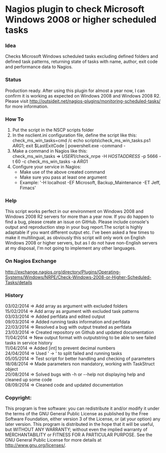 # Nagios plugin to check Microsoft Windows 2008 or higher scheduled tasks

### Idea

Checks Microsoft Windows scheduled tasks excluding defined folders and defined task patterns, returning state of 
tasks with name, author, exit code and performance data to Nagios.

### Status

Production ready. After using this plugin for almost a year now, I can confirm it is working as expected on Windows 
2008 and Windows 2008 R2. Please visit http://outsideit.net/nagios-plugins/monitoring-scheduled-tasks/ for more information.

### How To

1) Put the script in the NSCP scripts folder  
2) In the nsclient.ini configuration file, define the script like this:  
	check_ms_win_tasks=cmd /c echo scripts\check_ms_win_tasks.ps1 $ARG1$; exit $LastExitCode | powershell.exe -command -  
3) Make a command in Nagios like this:  
	check_ms_win_tasks => $USER1$/check_nrpe -H $HOSTADDRESS$ -p 5666 -t 60 -c check_ms_win_tasks -a $ARG1$  
4) Configure your service in Nagios:  
	- Make use of the above created command  
	- Make sure you pass at least one argument
	- Example: '-H localhost -EF Microsoft, Backup_Maintenance -ET Jeff, Fimacs'

### Help

This script works perfect in our environment on Windows 2008 and Windows 2008 R2 servers for more than a year now. 
If you do happen to find a bug, please create an issue on GitHub. Please include console's output and reproduction 
step in your bug report.The script is highly adaptable if you want different output etc. I've been asked a few times 
to make it multilingual, as obviously this script will only work on English Windows 2008 or higher servers, but as 
I do not have non-English servers at my disposal, I'm not going to implement any other languages. 

### On Nagios Exchange

http://exchange.nagios.org/directory/Plugins/Operating-Systems/Windows/NRPE/Check-Windows-2008-or-Higher-Scheduled-Tasks/details

### History

03/02/2014 => Add array as argument with excluded folders  
15/02/2014 => Add array as argument with excluded task patterns  
03/03/2014 => Added perfdata and edited output  
09/03/2014 => Added running tasks information and perfdata  
22/03/2014 => Resolved a bug with output treated as perfdata  
23/03/2014 => Created repository on Github and updated documentation  
11/04/2014 => New output format with outputstring to be able to see failed tasks in service history  
11/04/2014 => Added [int] to prevent decimal numbers  
24/04/2014 => Used ' -> ' to split failed and running tasks  
05/05/2014 => Test script for better handling and checking of parameters
18/08/2014 => Made parameters non mandatory, working with TaskStruct object  
20/08/2014 => Solved bugs with -h or --help not displaying help and cleaned up some code  
08/09/2014 => Cleaned code and updated documentation  

### Copyright:
This program is free software: you can redistribute it and/or modify it under the terms of the GNU General Public 
License as published by the Free Software Foundation, either version 3 of the License, or (at your option) any later 
version. This program is distributed in the hope that it will be useful, but WITHOUT ANY WARRANTY; without even the 
implied warranty of MERCHANTABILITY or FITNESS FOR A PARTICULAR PURPOSE. See the GNU General Public License for more 
details at <http://www.gnu.org/licenses/>.
